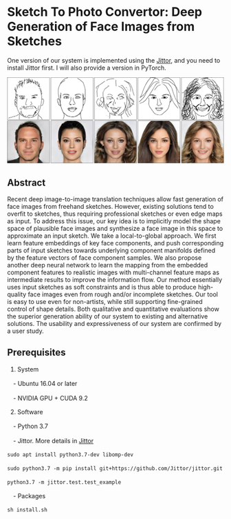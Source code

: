# Sketch To Photo Convertor: Deep Generation of Face Images from Sketches

One version of our system is implemented using the <a href="https://github.com/Jittor/Jittor" target="_blank">Jittor</a>, and you need to install Jittor first. I will also provide a version in PyTorch.

![Teaser Image](images/teaser.jpg)

## Abstract

Recent deep image-to-image translation techniques allow fast generation of face images from freehand sketches. However, existing solutions tend to overfit to sketches, thus requiring professional sketches or even edge maps as input. To address this issue, our key idea is to implicitly model the shape space of plausible face images and synthesize a face image in this space to approximate an input sketch. We take a local-to-global approach. We first learn feature embeddings of key face components, and push corresponding parts of input sketches towards underlying component manifolds defined by the feature vectors of face component samples. We also propose another deep neural network to learn the mapping from the embedded component features to realistic images with multi-channel feature maps as intermediate results to improve the information flow. Our method essentially uses input sketches as soft constraints and is thus able to produce high-quality face images even from rough and/or incomplete sketches. Our tool is easy to use even for non-artists, while still supporting fine-grained control of shape details. Both qualitative and quantitative evaluations show the superior generation ability of our system to existing and alternative solutions. The usability and expressiveness of our system are confirmed by a user study.

## Prerequisites

1. System

　- Ubuntu 16.04 or later

　- NVIDIA GPU + CUDA 9.2 

2. Software

　- Python 3.7

　- Jittor. More details in <a href="https://github.com/Jittor/Jittor" target="_blank">Jittor</a>

  ```
  sudo apt install python3.7-dev libomp-dev

  sudo python3.7 -m pip install git+https://github.com/Jittor/jittor.git

  python3.7 -m jittor.test.test_example
  ```

　- Packages

  ```
  sh install.sh
  ```

